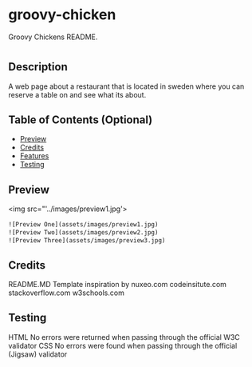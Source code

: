 # groovy-chicken
Groovy Chickens README.

# <Groovy Chicken>

## Description

A web page about a restaurant that is located in sweden where you can reserve a table on and see what its about.

## Table of Contents (Optional)
  
- [Preview](#preview)
- [Credits](#credits)
- [Features](#features)
- [Testing](#testing)

## Preview 

<img src="'../images/preview1.jpg'>

    
    ![Preview One](assets/images/preview1.jpg)
    ![Preview Two](assets/images/preview2.jpg)
    ![Preview Three](assets/images/preview3.jpg)


## Credits
README.MD Template inspiration by nuxeo.com
codeinsitute.com
stackoverflow.com
w3schools.com


## Testing


HTML
No errors were returned when passing through the official W3C validator
CSS
No errors were found when passing through the official (Jigsaw) validator